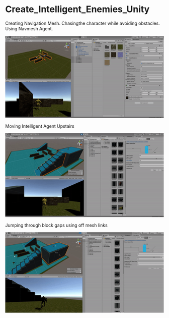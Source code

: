 # Create_Intelligent_Enemies_Unity
Creating Navigation Mesh.
Chasingthe  character while avoiding  obstacles.
Using Navmesh Agent.

![](gifs/ai_enemy.gif)

Moving Intelligent Agent Upstairs

![](gifs/upstairs.gif)

Jumping  through block gaps using off mesh links

![](gifs/jumping.gif)
